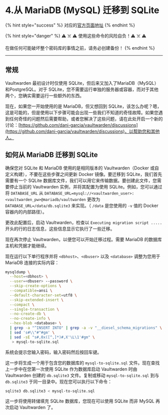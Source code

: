 # 4.从 MariaDB (MySQL) 迁移到 SQLite

{% hint style="success" %}
对应的[官方页面地址](https://github.com/dani-garcia/vaultwarden/wiki/Migrating-from-MariaDB-\(MySQL\)-to-SQLite)
{% endhint %}

{% hint style="danger" %}
⚠️ ☠️ ⚠️ 使用这些命令的风险自负！⚠️ ☠️ ⚠️

在做任何可能破坏整个密码库的事情之前，请务必创建备份！
{% endhint %}

***

## 常规 <a href="#general" id="general"></a>

Vaultwarden 最初设计时仅使用 SQLite，但后来又加入了MariaDB（MySQL）和PostgreSQL。对于 SQLite，您不需要运行单独的服务器或容器，而对于其他两个，您确实需要运行一些额外的东西。

现在，如果您一开始使用的是 MariaDB，但又想回到 SQLite，该怎么办呢？嗯，这是可能的，但是使用以下步骤可能会出现一些我们不知道的奇怪故障。如果您遇到任何奇怪的问题然后需要帮助，或者您解决了这些问题，请在此处开启一个新的讨论：[https://github.com/dani-garcia/vaultwarden/discussions](https://github.com/dani-garcia/vaultwarden/discussions)，以帮助您和其他人。

## 如何从 MariaDB 迁移到 SQLite <a href="#how-to-migrate-from-mariadb-to-sqlite" id="how-to-migrate-from-mariadb-to-sqlite"></a>

确保您对 SQLite 和 MariaDB 使用的是相同版本的 Vaultwarden（Docker 或自定义构建），不要在这些步骤之间更新 Docker 镜像。要迁移到 SQLite，我们首先需要有一个 SQLite 数据库文件，我们可以用它来传输数据。要创建此文件，您需要停止当前的 Vaultwarden 实例，并将其配置为使用 SQLite。例如，您可以通过将 `DATABASE_URL` 从 `DATABASE_URL=mysql://<vaultwarden_user>:<vaultwarden_pw>@mariadb/vaultwarden` 更改为 `DATABASE_URL=/data/db.sqlite3` 来实现。（ `/data` 是您使用的 `-v` 值的 Docker 容器内的内部路径）。

更改此配置后，启动 Vaultwarden，检查以 `Executing migration script .....` 开头的行的日志信息，这些信息显示它执行了一些迁移。

现在再次停止 Vaultwarden，以便您可以开始迁移过程。需要 MariaDB 的数据库主机和凭据才能继续。

现在运行以下单行程序并将 `<dbhost>`、`<dbuser>` 以及 `<database>` 调整为您用于 MariaDB 连接的实际内容：

```bash
mysqldump \
  --host=<dbhost> \
  --user=<dbuser> --password \
  --skip-create-options \
  --compatible=ansi \
  --default-character-set=utf8 \
  --skip-extended-insert \
  --compact \
  --single-transaction \
  --no-create-db \
  --no-create-info \
  --hex-blob <database> \
  | grep -a "^INSERT INTO" | grep -a -v "__diesel_schema_migrations" \
  | sed 's#\\"#"#gm' \
  | sed -sE "s#,0x([^,]*)#,X'\L\1'#gm" \
   > mysql-to-sqlite.sql
```

系统会提示您输入密码，输入密码然后按回车键。

这一步将生成一个用于包含您的数据库的 `mysql-to-sqlite.sql` 文件。现在查找上一步中在您第一次使用 SQLite 作为数据库启动 Vaultwarden 时由 Vaultwarden 创建的 `db.sqlite3` 文件。复制或移动 `mysql-to-sqlite.sql` 到与 `db.sqlite3` 于同一目录中。现在您可以执行以下命令：

```bash
sqlite3 db.sqlite3 < mysql-to-sqlite.sql
```

这一步将使用转储填充 SQLite 数据库，您现在可以使用 SQLite 而非 MySQL 再次启动 Vaultwarden 了。
